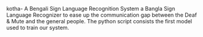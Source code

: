 kotha- A Bengali Sign Language Recognition System
a Bangla Sign Language Recognizer to ease up the communication gap between the Deaf & Mute and the general people. The python script consists
the first model used to train our system. 
